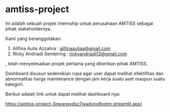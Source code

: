 # amtiss-project
Ini adalah sebuah projek internship untuk perusahaan AMTISS sebagai pihak stakeholdernya.

Kami yang beranggotakan:
1. Alifina Aulia Azzahra : alifinaauliaa@gmail.com
2. Ricky Andriadi Sembiring : rickyandriadi12@gmail.com

  , telah menyelesaikan projek pertama yang diberikan pihak AMTISS.

Dashboard disusun sedemikian rupa agar user dapat melihat efektifitas dan abnormalitas harga maintenance dengan jam kerja suatu aset maupun suatu kategori.

Berikut adalah link untuk dapat melihat dashboard nya:

https://amtiss-project-3qwanqydsz7wadvng9xgtm.streamlit.app/
